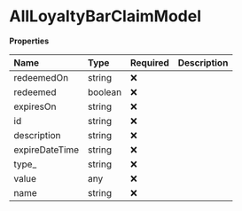 # AllLoyaltyBarClaimModel

**Properties**

| Name           | Type    | Required | Description |
| :------------- | :------ | :------- | :---------- |
| redeemedOn     | string  | ❌       |             |
| redeemed       | boolean | ❌       |             |
| expiresOn      | string  | ❌       |             |
| id             | string  | ❌       |             |
| description    | string  | ❌       |             |
| expireDateTime | string  | ❌       |             |
| type\_         | string  | ❌       |             |
| value          | any     | ❌       |             |
| name           | string  | ❌       |             |

<!-- This file was generated by liblab | https://liblab.com/ -->
